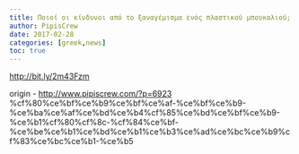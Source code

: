 ```yaml
---
title: Ποιοί οι κίνδυνοι από το ξαναγέμισμα ενός πλαστικού μπουκαλιού;
author: PipisCrew
date: 2017-02-28
categories: [greek,news]
toc: true
---
```


http://bit.ly/2m43Fzm

origin - http://www.pipiscrew.com/?p=6923 %cf%80%ce%bf%ce%b9%ce%bf%ce%af-%ce%bf%ce%b9-%ce%ba%ce%af%ce%bd%ce%b4%cf%85%ce%bd%ce%bf%ce%b9-%ce%b1%cf%80%cf%8c-%cf%84%ce%bf-%ce%be%ce%b1%ce%bd%ce%b1%ce%b3%ce%ad%ce%bc%ce%b9%cf%83%ce%bc%ce%b1-%ce%b5